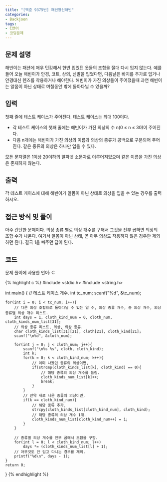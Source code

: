 ```yaml
---
title: "[백준 9375번] 패션왕신해빈"
categories:
- Backjoon
tags:
- C언어
- 코딩문제
---
```


## 문제 설명

해빈이는 패션에 매우 민감해서 한번 입었던 옷들의 조합을 절대 다시 입지 않는다. 예를 들어 오늘 해빈이가 안경, 코트, 상의, 신발을 입었다면, 다음날은 바지를 추가로 입거나 안경대신 렌즈를 착용하거나 해야한다. 해빈이가 가진 의상들이 주어졌을때 과연 해빈이는 알몸이 아닌 상태로 며칠동안 밖에 돌아다닐 수 있을까?

## 입력

첫째 줄에 테스트 케이스가 주어진다. 테스트 케이스는 최대 100이다.

* 각 테스트 케이스의 첫째 줄에는 해빈이가 가진 의상의 수 n(0 ≤ n ≤ 30)이 주어진다.
* 다음 n개에는 해빈이가 가진 의상의 이름과 의상의 종류가 공백으로 구분되어 주어진다. 같은 종류의 의상은 하나만 입을 수 있다.

모든 문자열은 1이상 20이하의 알파벳 소문자로 이루어져있으며 같은 이름을 가진 의상은 존재하지 않는다.

## 출력

각 테스트 케이스에 대해 해빈이가 알몸이 아닌 상태로 의상을 입을 수 있는 경우를 출력하시오.

## 접근 방식 및 풀이

아주 간단한 문제이다. 의상 종류 별로 의상 개수를 구해서 그것을 전부 곱하면 의상의 조합 수가 나온다. 여기서 알몸이 아닌 상태, 곧 아무 의상도 착용하지 않은 경우만 제외하면 된다. 결국 1을 빼주면 답이 된다.

## 코드
문제 풀이에 사용한 언어: C

{% highlight c %}
#include <stdio.h>
#include <string.h>

int main() {
    // 테스트 케이스 개수.
    int tc_num;
    scanf("%d", &tc_num);
    
    for(int i = 0; i < tc_num; i++){
        // 다른 의상 조합으로 돌아다닐 수 있는 일 수, 의상 종류 개수, 총 의상 개수, 의상 종류별 의상 개수 리스트.
        int days = 1, cloth_kind_num = 0, cloth_num, cloth_kinds_num_list[31];
        // 의상 종류 리스트, 의상, 의상 종류.
        char cloth_kinds_list[31][21], cloth[21], cloth_kind[21];
        scanf("\n%d", &cloth_num);
        
        for(int j = 0; j < cloth_num; j++){
            scanf("\n%s %s", cloth, cloth_kind);
            int k;
            for(k = 0; k < cloth_kind_num; k++){
                // 이미 나왔던 종류의 의상이면,
                if(strcmp(cloth_kinds_list[k], cloth_kind) == 0){
                    // 해당 종류의 의상 개수를 늘림.
                    cloth_kinds_num_list[k]++;
                    break;
                }
            }
            // 만약 새로 나온 종류의 의상이면,
            if(k == cloth_kind_num){
                // 해당 종류 추가.
                strcpy(cloth_kinds_list[cloth_kind_num], cloth_kind);
                // 해당 종류의 의상 개수 1개.
                cloth_kinds_num_list[cloth_kind_num++] = 1;
            }
        }
        
        // 종류별 의상 개수를 전부 곱해서 조합을 구함.
        for(int l = 0; l < cloth_kind_num; l++)
            days *= (cloth_kinds_num_list[l] + 1);
        // 아무것도 안 입고 다니는 경우를 제외.
        printf("%d\n", days - 1);
    }
    return 0;
}
{% endhighlight %}
